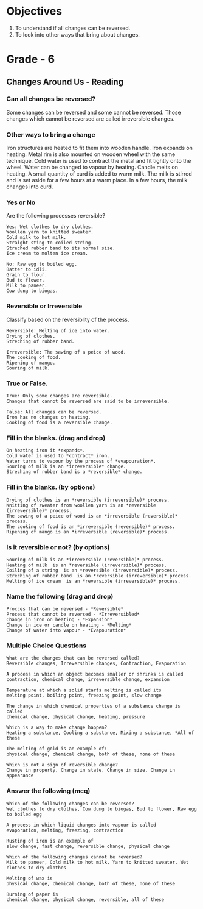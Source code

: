 # Objectives
1. To understand if all changes can be reversed.
2. To look into other ways that bring about changes.

# Grade - 6
## Changes Around Us - Reading
### Can all changes be reversed?
Some changes can be reversed and some cannot be reversed. Those changes which cannot be reversed are called irreversible changes.

### Other ways to bring a change
Iron structures are heated to fit them into wooden handle. Iron expands on heating. Metal rim is also mounted on wooden wheel with the same technique. Cold water is used to contract the metal and fit tightly onto the wheel. Water can be changed to vapour by heating. Candle melts on heating. A small quantity of curd is added to warm milk. The milk is stirred and is set aside for a few hours at a warm place. In a few hours, the milk changes into curd. 

### Yes or No
Are the following processes reversible?
```
Yes: Wet clothes to dry clothes.
Woollen yarn to knitted sweater.
Cold milk to hot milk.
Straight sting to coiled string.
Streched rubber band to its normal size.
Ice cream to molten ice cream.

No: Raw egg to boiled egg.
Batter to idli.
Grain to flour.
Bud to flower.
Milk to paneer.
Cow dung to biogas.
```
### Reversible or Irreversible
Classify based on the reversiblity of the process.
```
Reversible: Melting of ice into water.
Drying of clothes.
Streching of rubber band.

Irreversible: The sawing of a peice of wood.
The cooking of food.
Ripening of mango.
Souring of milk.
```
### True or False.
```
True: Only some changes are reversible.
Changes that cannot be reversed are said to be irreversible.

False: All changes can be reversed.
Iron has no changes on heating.
Cooking of food is a reversible change.
```
### Fill in the blanks. (drag and drop)
```
On heating iron it *expands*.
Cold water is used to *contract* iron.
Water turns to vapour by the process of *evapouration*.
Souring of milk is an *irreversible* change.
Streching of rubber band is a *reversible* change.
```
### Fill in the blanks. (by options)
```
Drying of clothes is an *reversible (irreversible)* process.
Knitting of sweater from woollen yarn is an *reversible (irreversible)* process.
The sawing of a peice of wood is an *irreversible (reversible)* process.
The cooking of food is an *irreversible (reversible)* process.
Ripening of mango is an *irreversible (reversible)* process.
```
### Is it reversible or not? (by options)
```
Souring of milk is an *irreversible (reversible)* process.
Heating of milk  is an *reversible (irreversible)* process.
Coiling of a string  is an *reversible (irreversible)* process.
Streching of rubber band  is an *reversible (irreversible)* process.
Melting of ice cream  is an *reversible (irreversible)* process.
```
### Name the following (drag and drop)
```
Procces that can be reversed - *Reversible*
Process that cannot be reversed - *Irreversibled*
Change in iron on heating - *Expansion*
Change in ice or candle on heating - *Melting*
Change of water into vapour - *Evapouration*
```
### Multiple Choice Questions
```
What are the changes that can be reversed called?
Reversible changes, Irreversible changes, Contraction, Evaporation

A process in which an object becomes smaller or shrinks is called
contraction, chemical change, irreversible change, expansion

Temperature at which a solid starts melting is called its
melting point, boiling point, freezing point, slow change

The change in which chemical properties of a substance change is called
chemical change, physical change, heating, pressure

Which is a way to make change happen?
Heating a substance, Cooling a substance, Mixing a substance, *All of these

The melting of gold is an example of:
physical change, chemical change, both of these, none of these

Which is not a sign of reversible change?
Change in property, Change in state, Change in size, Change in appearance
```
### Answer the following (mcq)
```
Which of the following changes can be reversed?
Wet clothes to dry clothes, Cow dung to biogas, Bud to flower, Raw egg to boiled egg

A process in which liquid changes into vapour is called
evaporation, melting, freezing, contraction

Rusting of iron is an example of
slow change, fast change, reversible change, physical change

Which of the following changes cannot be reversed?
Milk to paneer, Cold milk to hot milk, Yarn to knitted sweater, Wet clothes to dry clothes

Melting of wax is
physical change, chemical change, both of these, none of these

Burning of paper is
chemical change, physical change, reversible, all of these
```
